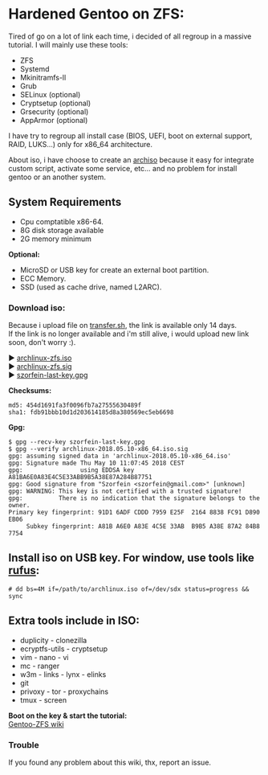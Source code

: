 # Hardened Gentoo on ZFS:

Tired of go on a lot of link each time, i decided of all regroup in a massive tutorial.
I will mainly use these tools:

+ ZFS
+ Systemd
+ Mkinitramfs-ll
+ Grub
+ SELinux (optional)
+ Cryptsetup (optional)
+ Grsecurity (optional)
+ AppArmor (optional)

I have try to regroup all install case (BIOS, UEFI, boot on external support, RAID, LUKS...) only for x86_64 architecture.

About iso, i have choose to create an [archiso](https://wiki.archlinux.org/index.php/Archiso) because it easy for integrate custom script, activate some service, etc... and no problem for install gentoo or an another system.

## System Requirements

* Cpu comptatible x86-64.
* 8G disk storage available
* 2G memory minimum
    
**Optional:**

* MicroSD or USB key for create an external boot partition.
* ECC Memory.
* SSD (used as cache drive, named L2ARC).

### Download iso:

Because i upload file on [transfer.sh](https://transfer.sh), the link is available only 14 days.  
If the link is no longer available and i'm still alive, i would upload new link soon, don't worry :).

:arrow_forward: [archlinux-zfs.iso](https://transfer.sh/ouGaF/archlinux-2018.05.10-x86_64.iso)  
:arrow_forward: [archlinux-zfs.sig](https://raw.githubusercontent.com/szorfein/Gentoo-ZFS/master/archlinux-2018.05.10-x86_64.iso.sig)  
:arrow_forward: [szorfein-last-key.gpg](https://raw.githubusercontent.com/szorfein/Gentoo-ZFS/master/szorfein-last-key.gpg)

**Checksums:**

    md5: 454d1691fa3f0096fb7a27555630489f  
    sha1: fdb91bbb10d1d203614185d8a380569ec5eb6698  

**Gpg:**

    $ gpg --recv-key szorfein-last-key.gpg
    $ gpg --verify archlinux-2018.05.10-x86_64.iso.sig
    gpg: assuming signed data in 'archlinux-2018.05.10-x86_64.iso'
    gpg: Signature made Thu May 10 11:07:45 2018 CEST
    gpg:                using EDDSA key A81BA6E0A83E4C5E33ABB9B5A38E87A284B87751 
    gpg: Good signature from "Szorfein <szorfein@gmail.com>" [unknown]
    gpg: WARNING: This key is not certified with a trusted signature!
    gpg:          There is no indication that the signature belongs to the owner.
    Primary key fingerprint: 91D1 6ADF CDDD 7959 E25F  2164 8838 FC91 D890 EB06
         Subkey fingerprint: A81B A6E0 A83E 4C5E 33AB  B9B5 A38E 87A2 84B8 7754

## Install iso on USB key. For window, use tools like [rufus](https://rufus.akeo.ie/):  

    # dd bs=4M if=/path/to/archlinux.iso of=/dev/sdx status=progress && sync

## Extra tools include in ISO:

* duplicity - clonezilla
* ecryptfs-utils - cryptsetup
* vim - nano - vi
* mc - ranger
* w3m - links - lynx - elinks
* git
* privoxy - tor - proxychains
* tmux - screen

**Boot on the key & start the tutorial:**  
[Gentoo-ZFS wiki](https://github.com/szorfein/Gentoo-ZFS/wiki)  

### Trouble

If you found any problem about this wiki, thx, report an issue.  
